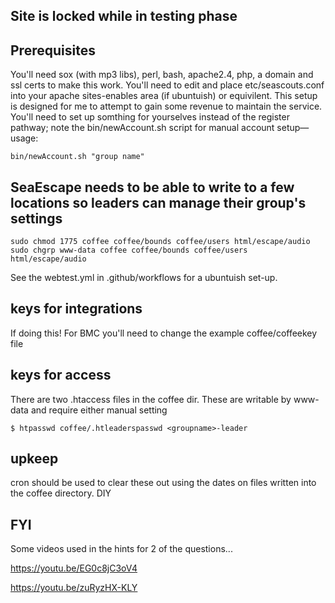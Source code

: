 ## Site is locked while in testing phase

## Prerequisites
You'll need sox (with mp3 libs), perl, bash, apache2.4, php, a domain and ssl certs to make this work.
You'll need to edit and place etc/seascouts.conf into your apache sites-enables area (if ubuntuish) or equivilent.
This setup is designed for me to attempt to gain some revenue to maintain the service. You'll need to set up somthing for yourselves instead of the register pathway; note the bin/newAccount.sh script for manual account setup—usage: 
```
bin/newAccount.sh "group name"
```

## SeaEscape needs to be able to write to a few locations so leaders can manage their group's settings
```
sudo chmod 1775 coffee coffee/bounds coffee/users html/escape/audio
sudo chgrp www-data coffee coffee/bounds coffee/users html/escape/audio
```

See the webtest.yml in .github/workflows for a ubuntuish set-up. 

## keys for integrations
If doing this!
For BMC you'll need to change the example coffee/coffeekey file

## keys for access
There are two .htaccess files in the coffee dir. These are writable by www-data and require either manual setting
```
$ htpasswd coffee/.htleaderspasswd <groupname>-leader
```

## upkeep
cron should be used to clear these out using the dates on files written into the coffee directory.
DIY

## FYI
Some videos used in the hints for 2 of the questions...

https://youtu.be/EG0c8jC3oV4

https://youtu.be/zuRyzHX-KLY
